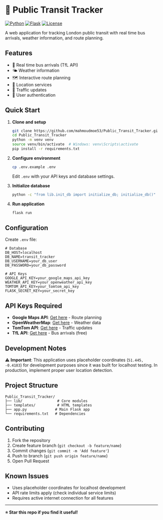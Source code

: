 # 🚌 Public Transit Tracker

[![Python](https://img.shields.io/badge/Python-3.8+-blue.svg)](https://www.python.org/downloads/)
[![Flask](https://img.shields.io/badge/Flask-2.0+-green.svg)](https://flask.palletsprojects.com/)
[![License](https://img.shields.io/badge/License-MIT-yellow.svg)](LICENSE)

A web application for tracking London public transit with real time bus arrivals, weather information, and route planning.

## Features

- 🚌 Real time bus arrivals (TfL API)
- 🌤️ Weather information
- 🗺️ Interactive route planning
- 📍 Location services
- 🚨 Traffic updates
- 👤 User authentication

## Quick Start

1. **Clone and setup**
   ```bash
   git clone https://github.com/mahmoudmoe53/Public_Transit_Tracker.git
   cd Public_Transit_Tracker
   python -m venv venv
   source venv/bin/activate  # Windows: venv\Scripts\activate
   pip install -r requirements.txt
   ```

2. **Configure environment**
   ```bash
   cp .env.example .env
   ```
   Edit `.env` with your API keys and database settings.

3. **Initialize database**
   ```bash
   python -c "from lib.init_db import initialize_db; initialize_db()"
   ```

4. **Run application**
   ```bash
   flask run
   ```

## Configuration

Create `.env` file:

```env
# Database
DB_HOST=localhost
DB_NAME=transit_tracker
DB_USERNAME=your_db_user
DB_PASSWORD=your_db_password

# API Keys
GOOGLE_API_KEY=your_google_maps_api_key
WEATHER_API_KEY=your_openweather_api_key
TOMTOM_API_KEY=your_tomtom_api_key
FLASK_SECRET_KEY=your_secret_key
```

## API Keys Required

- **Google Maps API**: [Get here](https://console.cloud.google.com/) - Route planning
- **OpenWeatherMap**: [Get here](https://openweathermap.org/api) - Weather data
- **TomTom API**: [Get here](https://developer.tomtom.com/) - Traffic updates
- **TfL API**: [Get here](https://api.tfl.gov.uk/) - Bus arrivals (free)

## Development Notes

⚠️ **Important**: This application uses placeholder coordinates (`51.445, -0.4103`) for development purposes since it was built for localhost testing. In production, implement proper user location detection.

## Project Structure

```
Public_Transit_Tracker/
├── lib/                # Core modules
├── templates/          # HTML templates
├── app.py             # Main Flask app
└── requirements.txt   # Dependencies
```

## Contributing

1. Fork the repository
2. Create feature branch (`git checkout -b feature/name`)
3. Commit changes (`git commit -m 'Add feature'`)
4. Push to branch (`git push origin feature/name`)
5. Open Pull Request


## Known Issues

- Uses placeholder coordinates for localhost development
- API rate limits apply (check individual service limits)
- Requires active internet connection for all features

---

**⭐ Star this repo if you find it useful!**
